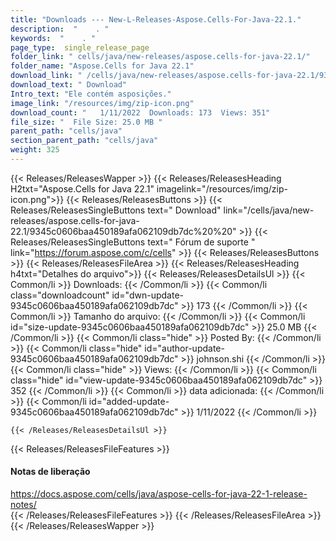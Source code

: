 ```yaml
---
title: "Downloads --- New-L-Releases-Aspose.Cells-For-Java-22.1." 
description:  "    . " 
keywords:  "    . " 
page_type:  single_release_page
folder_link: " cells/java/new-releases/aspose.cells-for-java-22.1/"
folder_name: "Aspose.Cells for Java 22.1"
download_link: " /cells/java/new-releases/aspose.cells-for-java-22.1/9345c0606baa450189afa062109db7dc"
download_text: " Download"
Intro_text: "Ele contém asposições."
image_link: "/resources/img/zip-icon.png"
download_count: "   1/11/2022  Downloads: 173  Views: 351"
file_size: "  File Size: 25.0 MB "
parent_path: "cells/java"
section_parent_path: "cells/java"
weight: 325
---
```


{{< Releases/ReleasesWapper >}}
  {{< Releases/ReleasesHeading H2txt="Aspose.Cells for Java 22.1" imagelink="/resources/img/zip-icon.png">}}
  {{< Releases/ReleasesButtons >}}
    {{< Releases/ReleasesSingleButtons text=" Download" link="/cells/java/new-releases/aspose.cells-for-java-22.1/9345c0606baa450189afa062109db7dc%20%20" >}}
    {{< Releases/ReleasesSingleButtons text=" Fórum de suporte " link="https://forum.aspose.com/c/cells" >}}
  {{< Releases/ReleasesButtons >}}
  {{< Releases/ReleasesFileArea >}}
    {{< Releases/ReleasesHeading h4txt="Detalhes do arquivo">}}
    {{< Releases/ReleasesDetailsUl >}}
            {{< Common/li  >}} Downloads: {{< /Common/li >}} 
      {{< Common/li class="downloadcount" id="dwn-update-9345c0606baa450189afa062109db7dc" >}} 173 {{< /Common/li >}} 
      {{< Common/li  >}} Tamanho do arquivo: {{< /Common/li >}} 
      {{< Common/li id="size-update-9345c0606baa450189afa062109db7dc" >}} 25.0 MB {{< /Common/li >}} 
      {{< Common/li  class="hide" >}} Posted By: {{< /Common/li >}} 
      {{< Common/li class="hide" id="author-update-9345c0606baa450189afa062109db7dc" >}} johnson.shi {{< /Common/li >}} 
      {{< Common/li class="hide"  >}} Views: {{< /Common/li >}} 
      {{< Common/li class="hide" id="view-update-9345c0606baa450189afa062109db7dc" >}} 352 {{< /Common/li >}} 
      {{< Common/li  >}} data adicionada: {{< /Common/li >}} 
      {{< Common/li id="added-update-9345c0606baa450189afa062109db7dc" >}} 1/11/2022 {{< /Common/li >}} 

    {{< /Releases/ReleasesDetailsUl >}}

  {{< Releases/ReleasesFileFeatures >}}
      <h4>Notas de liberação</h4><div><a href="https://docs.aspose.com/cells/java/aspose-cells-for-java-22-1-release-notes/">https://docs.aspose.com/cells/java/aspose-cells-for-java-22-1-release-notes/</a></div>
  {{< /Releases/ReleasesFileFeatures >}}
 {{< /Releases/ReleasesFileArea >}}
{{< /Releases/ReleasesWapper >}}


